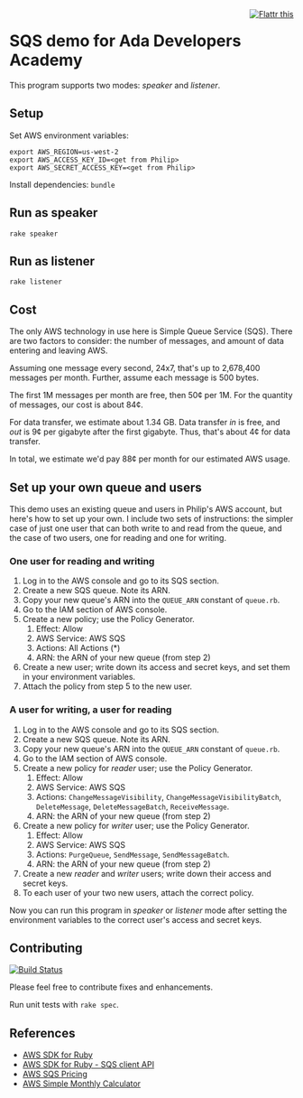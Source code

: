 <div style="float:right"><a href="https://flattr.com/submit/auto?user_id=philip4g&url=https%3A%2F%2Fgithub.com%2Fphilipmw%2Fada-messaging" target="_blank"><img src="https://button.flattr.com/flattr-badge-large.png" alt="Flattr this" title="Flattr this" border="0"></a></div>

# SQS demo for Ada Developers Academy

This program supports two modes: *speaker* and *listener*.

## Setup

Set AWS environment variables:

```
export AWS_REGION=us-west-2
export AWS_ACCESS_KEY_ID=<get from Philip>
export AWS_SECRET_ACCESS_KEY=<get from Philip>
```

Install dependencies: `bundle`

## Run as speaker

```
rake speaker
```

## Run as listener

```
rake listener
```

## Cost

The only AWS technology in use here is Simple Queue Service (SQS).
There are two factors to consider: the number of messages, and amount of data
entering and leaving AWS.

Assuming one message every second, 24x7, that's up to 2,678,400 messages per month.
Further, assume each message is 500 bytes.

The first 1M messages per month are free, then 50¢ per 1M.  For the quantity
of messages, our cost is about 84¢.

For data transfer, we estimate about 1.34 GB.  Data transfer _in_ is free, and 
_out_ is 9¢ per gigabyte after the first gigabyte.  Thus, that's about 4¢ for
data transfer.

In total, we estimate we'd pay 88¢ per month for our estimated AWS usage.

## Set up your own queue and users

This demo uses an existing queue and users in Philip's AWS account, but here's
how to set up your own.  I include two sets of instructions: the simpler case
of just one user that can both write to and read from the queue, and the case of
two users, one for reading and one for writing.

### One user for reading and writing

1. Log in to the AWS console and go to its SQS section.
2. Create a new SQS queue.  Note its ARN.
3. Copy your new queue's ARN into the `QUEUE_ARN` constant of `queue.rb`.
4. Go to the IAM section of AWS console.
5. Create a new policy; use the Policy Generator.
    1. Effect: Allow
    2. AWS Service: AWS SQS
    3. Actions: All Actions (*)
    4. ARN: the ARN of your new queue (from step 2)
6. Create a new user; write down its access and secret keys, and set them in your environment variables.
7. Attach the policy from step 5 to the new user.

### A user for writing, a user for reading

1. Log in to the AWS console and go to its SQS section.
2. Create a new SQS queue.  Note its ARN.
3. Copy your new queue's ARN into the `QUEUE_ARN` constant of `queue.rb`.
4. Go to the IAM section of AWS console.
5. Create a new policy for _reader_ user; use the Policy Generator.
    1. Effect: Allow
    2. AWS Service: AWS SQS
    3. Actions: `ChangeMessageVisibility`, `ChangeMessageVisibilityBatch`, `DeleteMessage`,
        `DeleteMessageBatch`, `ReceiveMessage`.
    4. ARN: the ARN of your new queue (from step 2)
6. Create a new policy for _writer_ user; use the Policy Generator.
    1. Effect: Allow
    2. AWS Service: AWS SQS
    3. Actions: `PurgeQueue`, `SendMessage`, `SendMessageBatch`.
    4. ARN: the ARN of your new queue (from step 2)
6. Create a new _reader_ and _writer_ users; write down their access and secret keys.
7. To each user of your two new users, attach the correct policy.

Now you can run this program in _speaker_ or _listener_ mode after setting the
environment variables to the correct user's access and secret keys.

## Contributing

[![Build Status](https://travis-ci.org/philipmw/ada-messaging.svg)](https://travis-ci.org/philipmw/ada-messaging)

Please feel free to contribute fixes and enhancements.

Run unit tests with `rake spec`.

## References

* [AWS SDK for Ruby](https://aws.amazon.com/sdk-for-ruby/)
* [AWS SDK for Ruby - SQS client API](http://docs.aws.amazon.com/sdkforruby/api/Aws/SQS.html)
* [AWS SQS Pricing](https://aws.amazon.com/sqs/pricing/)
* [AWS Simple Monthly Calculator](http://calculator.s3.amazonaws.com/index.html)

